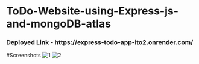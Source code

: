 # ToDo-Website-using-Express-js-and-mongoDB-atlas

<h3>Deployed Link - https://express-todo-app-ito2.onrender.com/</h3>

#Screenshots
![1](https://github.com/MusarrafAM/ToDo-Website-using-Express-js-and-mongoDB-atlas/assets/102628794/2b9a448b-aae5-4f14-bc36-52d128b46f1f)
![2](https://github.com/MusarrafAM/ToDo-Website-using-Express-js-and-mongoDB-atlas/assets/102628794/94c8269e-9db8-4496-bfc8-9d07efa522b1)

